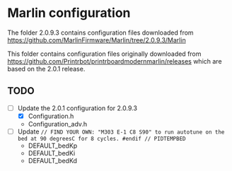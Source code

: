 # Marlin configuration

The folder 2.0.9.3 contains configuration files downloaded from https://github.com/MarlinFirmware/Marlin/tree/2.0.9.3/Marlin

This folder contains configuration files originally downloaded from https://github.com/Printrbot/printrboardmodernmarlin/releases which are based on the 2.0.1 release.


## TODO

- [ ] Update the 2.0.1 configuration for 2.0.9.3
  - [x] Configuration.h
  - Configuration_adv.h
- [ ] Update `// FIND YOUR OWN: "M303 E-1 C8 S90" to run autotune on the bed at 90 degreesC for 8 cycles.
 #endif // PIDTEMPBED`
  - DEFAULT_bedKp
  - DEFAULT_bedKi
  - DEFAULT_bedKd

